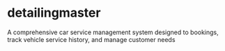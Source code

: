 # detailingmaster
A comprehensive car service management system designed to  bookings, track vehicle service history, and manage customer needs
